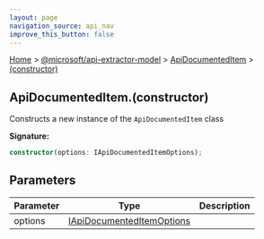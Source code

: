 ```yaml
---
layout: page
navigation_source: api_nav
improve_this_button: false
---
```



[Home](./index.md) &gt; [@microsoft/api-extractor-model](./api-extractor-model.md) &gt; [ApiDocumentedItem](./api-extractor-model.apidocumenteditem.md) &gt; [(constructor)](./api-extractor-model.apidocumenteditem._constructor_.md)

## ApiDocumentedItem.(constructor)

Constructs a new instance of the `ApiDocumentedItem` class

<b>Signature:</b>

```typescript
constructor(options: IApiDocumentedItemOptions);
```

## Parameters

|  Parameter | Type | Description |
|  --- | --- | --- |
|  options | [IApiDocumentedItemOptions](./api-extractor-model.iapidocumenteditemoptions.md) |  |
